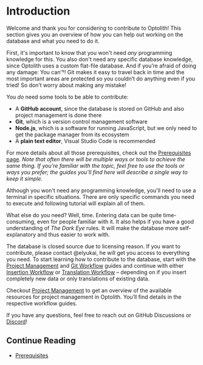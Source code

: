 # Introduction

Welcome and thank you for considering to contribute to Optolith! This section gives you an overview of how you can help out working on the database and what you need to do it.

First, it's important to know that you won't need *any* programming knowledge for this. You also don't need any specific database knowledge, since Optolith uses a custom flat-file database. And if you’re afraid of doing any damage: You can’†! Git makes it easy to travel back in time and the most important areas are protected so you couldn’t do anything even if you tried! So don’t worry about making any mistake!

You *do* need some tools to be able to contribute:

- A **GitHub account**, since the database is stored on GitHub and also project management is done there
- **Git**, which is a version control management software
- **Node.js**, which is a software for running JavaScript, but we only need to get the package manager from its ecosystem
- A **plain text editor**, Visual Studio Code is recommended

For more details about all those prerequisites, check out the [Prerequisites page](./Prerequisites.md). *Note that often there will be multiple ways or tools to achieve the same thing. If you’re familiar with the topic, feel free to use the tools or ways you prefer; the guides you’ll find here will describe a single way to keep it simple.*

Although you won't need any programming knowledge, you'll need to use a terminal in specific situations. There are only specific commands you need to execute and following tutorial will explain all of them.

What else do you need? Well, time. Entering data can be quite time-consuming, even for people familiar with it. It also helps if you have a good understanding of *The Dark Eye* rules. It will make the database more self-explanatory and thus easier to work with.

The database is closed source due to licensing reason. If you want to contribute, please contact @elyukai, he will get you access to everything you need. To start learning how to contribute to the database, start with the [Project Management](./Project-Management.md) and [Git Workflow](./Git-Workflow.md) guides and continue with either [Insertion Workflow](./Insertion-Workflow.md) or [Translation Workflow](./Translation-Workflow.md) – depending on if you insert completely new data or only translations of existing data.

Checkout [Project Management](./Project-Management.md) to get an overview of the available resources for project management in Optolith. You’ll find details in the respective workflow guides.

If you have any questions, feel free to reach out on GitHub Discussions or [Discord](https://discord.gg/wfdgB9g)!

## Continue Reading

-  [Prerequisites](./Prerequisites.md)

